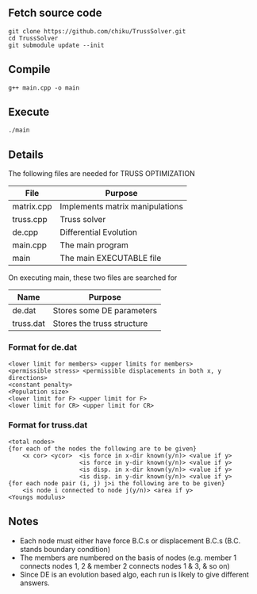 ## Fetch source code

```shell
git clone https://github.com/chiku/TrussSolver.git
cd TrussSolver
git submodule update --init
```

## Compile

```shell 
g++ main.cpp -o main
```

## Execute

```shell
./main
```

## Details


The following files are needed for TRUSS OPTIMIZATION

|File|Purpose|
|----|-------|
|matrix.cpp|Implements matrix manipulations|
|truss.cpp|Truss solver|
|de.cpp|Differential Evolution|
|main.cpp|The main program|
|main|The main EXECUTABLE file|

On executing main, these two files are searched for

|Name|Purpose|
|----|-------|
|de.dat|Stores some DE parameters|
|truss.dat|Stores the truss structure|


### Format for de.dat

```text
<lower limit for members> <upper limits for members>
<permissible stress> <permissible displacements in both x, y directions>
<constant penalty> 
<Population size>
<lower limit for F> <upper limit for F>
<lower limit for CR> <upper limit for CR>
```

### Format for truss.dat

```text
<total nodes>
{for each of the nodes the following are to be given}
	<x cor> <ycor>  <is force in x-dir known(y/n)> <value if y>
					<is force in y-dir known(y/n)> <value if y>
					<is disp. in x-dir known(y/n)> <value if y>
					<is disp. in y-dir known(y/n)> <value if y>
{for each node pair (i, j) j>i the following are to be given}
	<is node i connected to node j(y/n)> <area if y>
<Youngs modulus>
```

## Notes

* Each node must either have force B.C.s or displacement B.C.s (B.C. stands boundary condition)
* The members are numbered on the basis of nodes
   (e.g. member 1 connects nodes 1, 2 & member 2 connects nodes 1 & 3, & so on)
* Since DE is an evolution based algo, each run is likely to give different answers.

